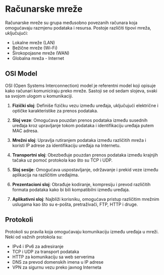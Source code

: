 # Računarske mreže

Računarske mreže su grupa međusobno povezanih računara koja omogućavaju razmjenu podataka i resursa. Postoje različiti tipovi mreža, uključujući:

- Lokalne mreže (LAN)
- Bežične mreže (Wi-Fi)
- Širokopojasne mreže (WAN)
- Globalna mreža - Internet

## OSI Model

OSI (Open Systems Interconnection) model je referentni model koji opisuje kako računari komuniciraju preko mreže. Sastoji se od sedam slojeva, svaki sa svojom ulogom u komunikaciji.

1. **Fizički sloj**: Definiše fizičku vezu između uređaja, uključujući električne i optičke karakteristike za prenos podataka.

2. **Sloj veze**: Omogućava pouzdan prenos podataka između susednih uređaja kroz upravljanje tokom podataka i identifikaciju uređaja putem MAC adresa.

3. **Mrežni sloj**: Upravlja rutiranjem podataka između različitih mreža i koristi IP adrese za identifikaciju uređaja na Internetu.

4. **Transportni sloj**: Obezbeđuje pouzdan prenos podataka između krajnjih tačaka uz pomoć protokola kao što su TCP i UDP.

5. **Sloj sesije**: Omogućava uspostavljanje, održavanje i prekid veze između aplikacija na različitim uređajima.

6. **Prezentacioni sloj**: Obrađuje kodiranje, kompresiju i prevod različitih formata podataka kako bi bili kompatibilni između uređaja.

7. **Aplikativni sloj**: Najbliži korisniku, omogućava pristup različitim mrežnim uslugama kao što su e-pošta, pretraživači, FTP, HTTP i druge.

## Protokoli

Protokoli su pravila koja omogućavaju komunikaciju između uređaja u mreži. Neki od važnih protokola su:

- IPv4 i IPv6 za adresiranje
- TCP i UDP za transport podataka
- HTTP za komunikaciju sa web serverima
- DNS za prevod domenskih imena u IP adrese
- VPN za sigurnu vezu preko javnog Interneta

